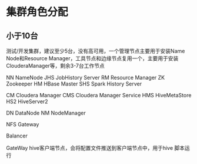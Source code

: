 <!--
 * @Author: wjn
 * @Date: 2020-03-01 10:12:46
 * @LastEditors: wjn
 * @LastEditTime: 2020-03-01 10:12:57
 -->
# 集群角色分配

## 小于10台

测试/开发集群，建议至少5台，没有高可用，一个管理节点主要用于安装Name Node和Resource Manager，工具节点和边缘节点复用一个，主要用于安装ClouderaManager等，剩余3-7台工作节点



NN NameNode
JHS JobHistory Server
RM Resource Manager
ZK Zookeeper
HM HBase Master
SHS Spark History Server


CM Cloudera Manager
CMS Cloudera Manager Service
HMS HiveMetaStore
HS2 HiveServer2

DN DataNode
NM NodeManager


NFS Gateway

Balancer

GateWay hive客户端节点，会将配置文件推送到客户端节点中，用于hive 脚本运行
